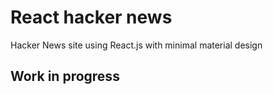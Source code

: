 # React hacker news

Hacker News site using React.js with minimal material design

## Work in progress
